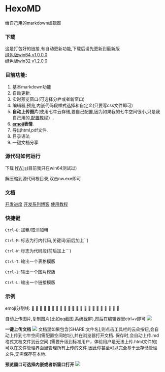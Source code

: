 HexoMD
===

给自己用的markdown编辑器

### 下载
这是打包好的链接,有自动更新功能,下载后请先更新到最新版  
[绿色版win64 v1.0.0.0](http://pan.baidu.com/s/1eQEw1Wm)  
[绿色版win32 v1.2.0.0](http://pan.baidu.com/s/1nubrefn)

### 目前功能: 

1.  基本markdown功能
2.  自动更新.
3.  实时预览窗口(可选择分栏或者新窗口)
4.  编辑器,预览,内嵌代码段样式选择和自定义(只要写css文件即可)
5.  **自动上传图片**(使用七牛云存储,要自己配置,因为如果我的七牛空间很小,只是我自己用的,[配置教程](http://benq.im/2015/04/28/hexomd-05/)）.
6.  **[emoji](http://www.emoji-cheat-sheet.com/)表情**.  
7.  导出html,pdf文件.
8.  目录语法
9.  一键文档分享
 
### 源代码如何运行

下载 [NW.js](http://nwjs.io/)(目前我只在win64测试过)

解压缩到源代码根目录,双击nw.exe即可


### 文档
[开发进度](https://trello.com/b/cagX7F2r/hexomd)
[开发系列博客](http://benq.im/2015/04/21/hexomd-01/)
[使用教程](http://benq.im/2015/10/29/hexomd-introduction/)

### 快捷键
`Ctrl-B`:  加粗/取消加粗

`Ctrl-M`:  标志为行内代码,关键词(前后加上``)

`Ctrl-W`:  标志为代码段(前后加上```)

`Ctrl-T`:  输出一个表格模版

`Ctrl-I`:  输出一个图片模版

`Ctrl-L`:  输出一个链接模版


### 示例

emoji分割线:
:shit: :shit: :shit: :shit: :shit: :shit: :shit: :shit: :shit: :shit: :shit: :shit: :shit: :shit: :shit: :shit: :shit: :shit: :shit: :shit: :shit: :shit: 

自动上传图片,复制图片(比如qq截图,系统截屏),然后在编辑器里ctrl+v即可
![](http://7ximoo.com1.z0.glb.clouddn.com/efpjr8uq1hj5g4qtn0mtc5deip.png)


**一键上传文档**
![](http://7ximoo.com1.z0.glb.clouddn.com/q9sxxcp8hydmfzstkch0tqzhhn.png)
文档里如果包含[SHARE:文件名],则点击工具栏的云朵按钮,会自动上传到七牛空间(需配置空间地址),并在浏览器打开文档.
保存时,会自动上传.md格式文档文件到云空间.(需要升级到标准用户，体验用户是无法上传.html文件的)
可以在文件管理界面里管理所有上传的文件.因此你甚至可以完全基于云存储管理文件,无需保存在本地.

**预览窗口可选择内嵌或者新窗口打开**
![](http://7ximoo.com1.z0.glb.clouddn.com/invkeldmk6nzs3ta27tleij2zw.png)